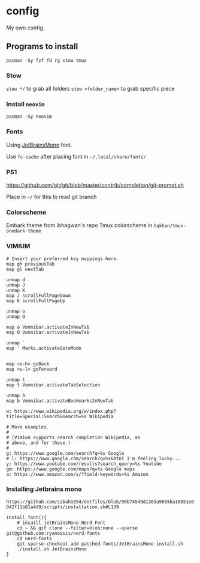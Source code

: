 # config
My own config.

## Programs to install
`pacman -Sy fzf fd rg stow tmux`

### Stow
`stow */` to grab all folders
`stow <folder_name>` to grab specific piece

### Install `neovim`
`pacman -Sy neovim`

### Fonts
Using [JetBrainsMono](https://www.jetbrains.com/lp/mono/) font.

Use `fc-cache` after placing font in `~/.local/share/fonts/`

### PS1
https://github.com/git/git/blob/master/contrib/completion/git-prompt.sh

Place in `~/` for this to read git branch

### Colorscheme
Embark theme from ibhagwan's repo
Tmux colorscheme in `hqkhan/tmux-onedark-theme`

### VIMIUM
```
# Insert your preferred key mappings here.
map gh previousTab
map gl nextTab

unmap d
unmap J
unmap K
map J scrollFullPageDown
map K scrollFullPageUp

unmap o
unmap O

map o Vomnibar.activateInNewTab
map O Vomnibar.activateInNewTab

unmap `
map ' Marks.activateGotoMode


map <s-h> goBack
map <s-l> goForward

unmap t
map t Vomnibar.activateTabSelection

unmap b
map b Vomnibar.activateBookmarksInNewTab
```

```
w: https://www.wikipedia.org/w/index.php?title=Special:Search&search=%s Wikipedia

# More examples.
#
# (Vimium supports search completion Wikipedia, as
# above, and for these.)
#
g: https://www.google.com/search?q=%s Google
# l: https://www.google.com/search?q=%s&btnI I'm feeling lucky...
y: https://www.youtube.com/results?search_query=%s Youtube
gm: https://www.google.com/maps?q=%s Google maps
a: https://www.amazon.com/s/?field-keywords=%s Amazon
```

### Installing Jetbrains mono
`https://github.com/sabah1994/dotfiles/blob/90b74549d1303a9655ba18851e0042f11b81a4d9/scripts/installation.sh#L139`
```
install_font(){
    # insatll jetBrainsMono Nerd Font
    cd ~ && git clone --filter=blob:none --sparse git@github.com:ryanoasis/nerd-fonts
    cd nerd-fonts
    git sparse-checkout add patched-fonts/JetBrainsMono install.sh
    ./install.sh JetBrainsMono
}
```
